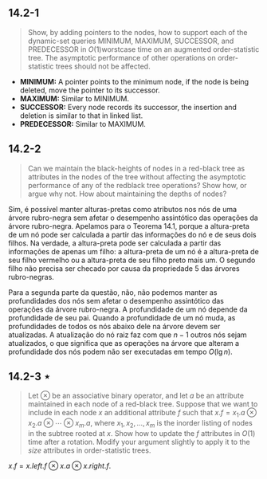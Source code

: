 ## 14.2-1

> Show, by adding pointers to the nodes, how to support each of the dynamic-set queries $\text{MINIMUM}$, $\text{MAXIMUM}$, $\text{SUCCESSOR}$, and $\text{PREDECESSOR}$ in $O(1)$worstcase time on an augmented order-statistic tree. The asymptotic performance of other operations on order-statistic trees should not be affected.

- **MINIMUM:** A pointer points to the minimum node, if the node is being deleted, move the pointer to its successor.
- **MAXIMUM:** Similar to $\text{MINIMUM}$.
- **SUCCESSOR:** Every node records its successor, the insertion and deletion is similar to that in linked list.
- **PREDECESSOR:** Similar to $\text{MAXIMUM}$.

## 14.2-2

> Can we maintain the black-heights of nodes in a red-black tree as attributes in the nodes of the tree without affecting the asymptotic performance of any of the redblack tree operations? Show how, or argue why not. How about maintaining the depths of nodes?

Sim, é possível manter alturas-pretas como atributos nos nós de uma árvore rubro-negra sem afetar o desempenho assintótico das operações da árvore rubro-negra. Apelamos para o Teorema 14.1, porque a altura-preta de um nó pode ser calculada a partir das informações do nó e de seus dois filhos. Na verdade, a altura-preta pode ser calculada a partir das informações de apenas um filho: a altura-preta de um nó é a altura-preta de seu filho vermelho ou a altura-preta de seu filho preto mais um. O segundo filho não precisa ser checado por causa da propriedade 5 das árvores rubro-negras.

Para a segunda parte da questão, não, não podemos manter as profundidades dos nós sem afetar o desempenho assintótico das operações da árvore rubro-negra. A profundidade de um nó depende da profundidade de seu pai. Quando a profundidade de um nó muda, as profundidades de todos os nós abaixo dele na árvore devem ser atualizadas. A atualização do nó raiz faz com que $n-1$ outros nós sejam atualizados, o que significa que as operações na árvore que alteram a profundidade dos nós podem não ser executadas em tempo $O(\lg n)$.

## 14.2-3 $\star$

> Let $\otimes$ be an associative binary operator, and let $a$ be an attribute maintained in each node of a red-black tree. Suppose that we want to include in each node $x$ an additional attribute $f$ such that $x.f = x_1.a \otimes x_2.a \otimes \cdots \otimes x_m.a$, where $x_1, x_2, \ldots ,x_m$ is the inorder listing of nodes in the subtree rooted at $x$. Show how to update the $f$ attributes in $O(1)$ time after a rotation. Modify your argument slightly to apply it to the $size$ attributes in order-statistic trees.

$x.f = x.left.f \otimes x.a \otimes x.right.f$.